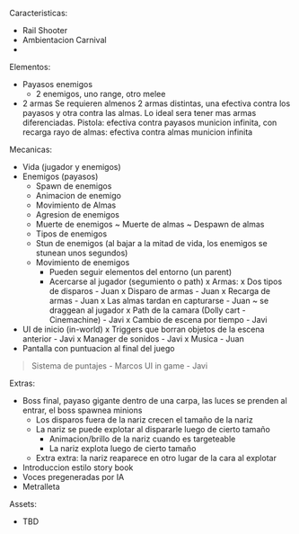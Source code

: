 Caracteristicas:
- Rail Shooter
- Ambientacion Carnival
- 

Elementos:
- Payasos enemigos
  - 2 enemigos, uno range, otro melee
- 2 armas
Se requieren almenos 2 armas distintas, una efectiva contra los payasos y otra contra las almas.
Lo ideal sera tener mas armas diferenciadas.
  Pistola:
	  efectiva contra payasos
	  municion infinita, con recarga
  rayo de almas:
	  efectiva contra almas
	  municion infinita

Mecanicas:
- Vida (jugador y enemigos)
- Enemigos (payasos)
  - Spawn de enemigos
  - Animacion de enemigo
  - Movimiento de Almas
  - Agresion de enemigos
  - Muerte de enemigos
  ~ Muerte de almas
  ~ Despawn de almas
  - Tipos de enemigos
  - Stun de enemigos (al bajar a la mitad de vida, los enemigos se stunean unos segundos)
  - Movimiento de enemigos
    - Pueden seguir elementos del entorno (un parent)
    - Acercarse al jugador (segumiento o path)
x Armas:
  x Dos tipos de disparos - Juan
  x Disparo de armas - Juan
  x Recarga de armas - Juan
  x Las almas tardan en capturarse - Juan
    ~ se draggean al jugador
x Path de la camara (Dolly cart - Cinemachine) - Javi
x Cambio de escena por tiempo - Javi
- UI de inicio (in-world)
x Triggers que borran objetos de la escena anterior - Javi
x Manager de sonidos - Javi
x Musica - Juan
- Pantalla con puntuacion al final del juego
> Sistema de puntajes - Marcos
> UI in game - Javi

Extras:
- Boss final, payaso gigante dentro de una carpa, las luces se prenden al entrar, el boss spawnea minions
  - Los disparos fuera de la nariz crecen el tamaño de la nariz
  - La nariz se puede explotar al dispararle luego de cierto tamaño
    - Animacion/brillo de la nariz cuando es targeteable
    - La nariz explota luego de cierto tamaño
  - Extra extra: la nariz reaparece en otro lugar de la cara al explotar
- Introduccion estilo story book
- Voces pregeneradas por IA
- Metralleta


Assets:
- TBD
